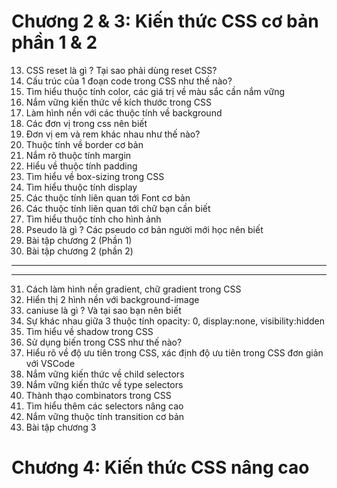 # Chương 2 & 3: Kiến thức CSS cơ bản phần 1 & 2
13. CSS reset là gì ? Tại sao phải dùng reset CSS?
14. Cấu trúc của 1 đoạn code trong CSS như thế nào?
15. Tìm hiểu thuộc tính color, các giá trị về màu sắc cần nắm vững
16. Nắm vững kiến thức về kích thước trong CSS
17. Làm hình nền với các thuộc tính về background
18. Các đơn vị trong css nên biết
19. Đơn vị em và rem khác nhau như thế nào?
20. Thuộc tính về border cơ bản
21. Nắm rõ thuộc tính margin
22. Hiểu về thuộc tính padding
23. Tìm hiểu về box-sizing trong CSS
24. Tìm hiểu thuộc tính display
25. Các thuộc tính liên quan tới Font cơ bản
26. Các thuộc tính liên quan tới chữ bạn cần biết
27. Tìm hiểu thuộc tính cho hình ảnh
28. Pseudo là gì ? Các pseudo cơ bản người mới học nên biết
29. Bài tập chương 2 (Phần 1)
30. Bài tập chương 2 (phần 2)
***
***
31. Cách làm hình nền gradient, chữ gradient trong CSS
32. Hiển thị 2 hình nền với background-image
33. caniuse là gì ? Và tại sao bạn nên biết
34. Sự khác nhau giữa 3 thuộc tính opacity: 0, display:none, visibility:hidden
35. Tìm hiểu về shadow trong CSS
36. Sử dụng biến trong CSS như thế nào?
37. Hiểu rõ về độ ưu tiên trong CSS, xác định độ ưu tiên trong CSS đơn giản với VSCode
38. Nắm vững kiến thức về child selectors
39. Nắm vững kiến thức về type selectors
40. Thành thạo combinators trong CSS
41. Tìm hiểu thêm các selectors nâng cao
42. Nắm vững thuộc tính transition cơ bản
43. Bài tập chương 3
# Chương 4: Kiến thức CSS nâng cao

